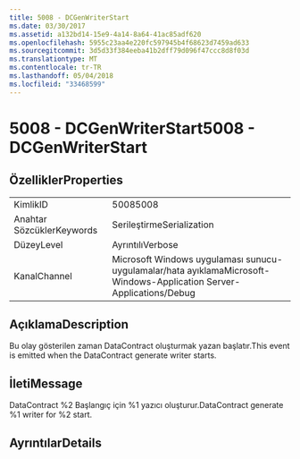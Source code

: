 ```yaml
---
title: 5008 - DCGenWriterStart
ms.date: 03/30/2017
ms.assetid: a132bd14-15e9-4a14-8a64-41ac85adf620
ms.openlocfilehash: 5955c23aa4e220fc597945b4f68623d7459ad633
ms.sourcegitcommit: 3d5d33f384eeba41b2dff79d096f47ccc8d8f03d
ms.translationtype: MT
ms.contentlocale: tr-TR
ms.lasthandoff: 05/04/2018
ms.locfileid: "33468599"
---
```

# <a name="5008---dcgenwriterstart"></a><span data-ttu-id="7dfbd-102">5008 - DCGenWriterStart</span><span class="sxs-lookup"><span data-stu-id="7dfbd-102">5008 - DCGenWriterStart</span></span>
## <a name="properties"></a><span data-ttu-id="7dfbd-103">Özellikler</span><span class="sxs-lookup"><span data-stu-id="7dfbd-103">Properties</span></span>  
  
|||  
|-|-|  
|<span data-ttu-id="7dfbd-104">Kimlik</span><span class="sxs-lookup"><span data-stu-id="7dfbd-104">ID</span></span>|<span data-ttu-id="7dfbd-105">5008</span><span class="sxs-lookup"><span data-stu-id="7dfbd-105">5008</span></span>|  
|<span data-ttu-id="7dfbd-106">Anahtar Sözcükler</span><span class="sxs-lookup"><span data-stu-id="7dfbd-106">Keywords</span></span>|<span data-ttu-id="7dfbd-107">Serileştirme</span><span class="sxs-lookup"><span data-stu-id="7dfbd-107">Serialization</span></span>|  
|<span data-ttu-id="7dfbd-108">Düzey</span><span class="sxs-lookup"><span data-stu-id="7dfbd-108">Level</span></span>|<span data-ttu-id="7dfbd-109">Ayrıntılı</span><span class="sxs-lookup"><span data-stu-id="7dfbd-109">Verbose</span></span>|  
|<span data-ttu-id="7dfbd-110">Kanal</span><span class="sxs-lookup"><span data-stu-id="7dfbd-110">Channel</span></span>|<span data-ttu-id="7dfbd-111">Microsoft Windows uygulaması sunucu-uygulamalar/hata ayıklama</span><span class="sxs-lookup"><span data-stu-id="7dfbd-111">Microsoft-Windows-Application Server-Applications/Debug</span></span>|  
  
## <a name="description"></a><span data-ttu-id="7dfbd-112">Açıklama</span><span class="sxs-lookup"><span data-stu-id="7dfbd-112">Description</span></span>  
 <span data-ttu-id="7dfbd-113">Bu olay gösterilen zaman DataContract oluşturmak yazan başlatır.</span><span class="sxs-lookup"><span data-stu-id="7dfbd-113">This event is emitted when the DataContract generate writer starts.</span></span>  
  
## <a name="message"></a><span data-ttu-id="7dfbd-114">İleti</span><span class="sxs-lookup"><span data-stu-id="7dfbd-114">Message</span></span>  
 <span data-ttu-id="7dfbd-115">DataContract %2 Başlangıç için %1 yazıcı oluşturur.</span><span class="sxs-lookup"><span data-stu-id="7dfbd-115">DataContract generate %1 writer for %2 start.</span></span>  
  
## <a name="details"></a><span data-ttu-id="7dfbd-116">Ayrıntılar</span><span class="sxs-lookup"><span data-stu-id="7dfbd-116">Details</span></span>
